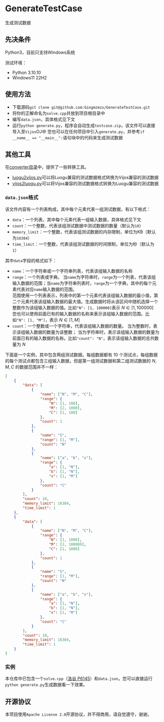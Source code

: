# GenerateTestCase
生成测试数据

## 先决条件
Python3，目前只支持Windows系统  

测试环境：
- Python 3.10.10
- Windows11 22H2

## 使用方法
- 下载源码`git clone git@github.com:Gingmzmzx/GenerateTestCase.git`
- 将你的正解命名为`solve.cpp`并放到项目根目录中
- 编写`data.json`，具体格式见下文
- 运行`python generate.py`，程序会自动生成`testcase.zip`，该文件可以直接导入至`Vijos`OJ中
  您也可以在任何项目中引入`generate.py`，并参考`if __name__ == "__main__":`语句块中的代码来生成测试数据

## 其他工具
在[converter目录](/converter/)中，提供了一些转换工具。
- [luogu2vijos.py](/converter/luogu2vijos.py)可以将Luogu兼容的测试数据格式转换为Vijos兼容的测试数据
- [vijos2luogu.py](/converter/vijos2luogu.py)可以将Vijos兼容的测试数据格式转换为Luogu兼容的测试数据

### `data.json`格式
该文件内容有一个列表构成，其中每个元素代表一组测试数据，有以下格式：
- `data`：一个列表，其中每个元素代表一组输入数据，具体格式见下文
- `count`：一个整数，代表该组测试数据中测试数据的数量（默认为`10`）
- `memory_limit`：一个整数，代表该组测试数据的内存限制，单位为KB（默认为`16384`）
- `time_limit`：一个整数，代表该组测试数据的时间限制，单位为秒（默认为`1`）

其中`data`字段的格式如下：
- `name`：一个字符串或一个字符串列表，代表该组输入数据的名称
- `range`：一个列表或字典。
  当`name`为字符串时，`range`为一个列表，代表该组输入数据的范围；当`name`为字符串列表时，`range`为一个字典，其中的每个元素代表对应`name`输入数据的范围。  
  范围使用一个列表表示，列表中的第一个元素代表该组输入数据的最小值，第二个元素代表该组输入数据的最大值。生成数据时将从该区间中随机选择一个整数作为该组输入数据的值。比如`"N": [1, 100000]`表示 $`N \in [1, 100000]`$  
  您也可以使用前面已有的输入数据的名称来表示该组输入数据的范围。比如`"N": [1, "M"]`，表示 $`N \in [1, M]`$
- `count`：一个整数或一个字符串，代表该组输入数据的数量。
  当为整数时，表示该组输入数据的数量为该整数；
  当为字符串时，表示该组输入数据的数量为前面已有的输入数据的名称。比如`"count": "N"`，表示该组输入数据的总共数量为 $`N`$

下面是一个实例，其中包含两组测试数据。每组数据都有 $`10`$ 个测试点，每组数据的每个测试点都包含三组输入数据，但是第一组测试数据和第二组测试数据的 $`N, M, C`$ 的数据范围并不一样：
```json
[
    {
        "data": [
            {
                "name": ["N", "M", "C"],
                "range": {
                    "N": [1, 100],
                    "M": [2, 1000],
                    "C": [1, 100]
                },
                "count": 1
            },
            {
                "name": "S",
                "range": [1, "M"],
                "count": "N"
            },
            {
                "name": ["a", "b", "x"],
                "range": {
                    "a": [1, "N"],
                    "b": [1, "N"],
                    "x": [1, "M"]
                },
                "count": "C"
            }
        ],
        "count": 10,
        "memory_limit": 16384,
        "time_limit": 1
    },
    {
        "data": [
            {
                "name": ["N", "M", "C"],
                "range": {
                    "N": [1, 1000],
                    "M": [2, 100000],
                    "C": [1, 1000]
                },
                "count": 1
            },
            {
                "name": "S",
                "range": [1, "M"],
                "count": "N"
            },
            {
                "name": ["a", "b", "x"],
                "range": {
                    "a": [1, "N"],
                    "b": [1, "N"],
                    "x": [1, "M"]
                },
                "count": "C"
            }
        ],
        "count": 10,
        "memory_limit": 16384,
        "time_limit": 1
    }
]
```

### 实例
本仓库中已包含一个`solve.cpp`（[洛谷 P6145](https://www.luogu.com.cn/problem/P6145)）和`data.json`。您可以直接运行`python generate.py`生成数据看一下效果。

## 开源协议
本项目使用`Apache License 2.0`开源协议，并不得商用，请自觉遵守，谢谢。
